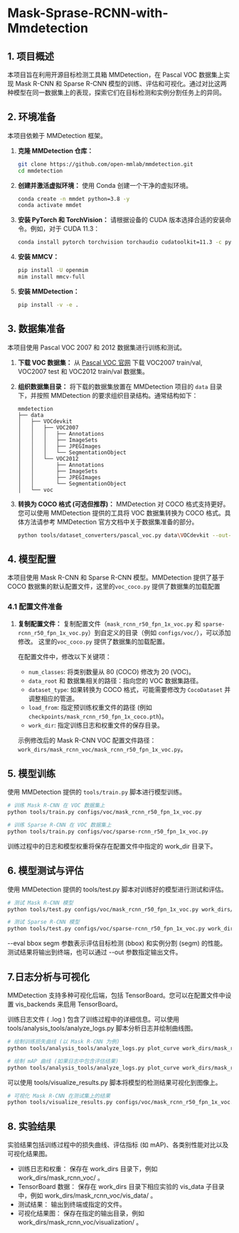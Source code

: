 # Mask-Sprase-RCNN-with-Mmdetection

## 1. 项目概述

本项目旨在利用开源目标检测工具箱 MMDetection，在 Pascal VOC 数据集上实现 Mask R-CNN 和 Sparse R-CNN 模型的训练、评估和可视化。通过对比这两种模型在同一数据集上的表现，探索它们在目标检测和实例分割任务上的异同。

## 2. 环境准备

本项目依赖于 MMDetection 框架。

1.  **克隆 MMDetection 仓库：**
    ```bash
    git clone https://github.com/open-mmlab/mmdetection.git
    cd mmdetection
    ```

2.  **创建并激活虚拟环境：**
    使用 Conda 创建一个干净的虚拟环境。
    ```bash
    conda create -n mmdet python=3.8 -y
    conda activate mmdet
    ```

3.  **安装 PyTorch 和 TorchVision：**
    请根据设备的 CUDA 版本选择合适的安装命令。例如，对于 CUDA 11.3：
    ```bash
    conda install pytorch torchvision torchaudio cudatoolkit=11.3 -c pytorch
    ```

4.  **安装 MMCV：**
    ```bash
    pip install -U openmim
    mim install mmcv-full
    ```

5.  **安装 MMDetection：**
    ```bash
    pip install -v -e .
    ```

## 3. 数据集准备

本项目使用 Pascal VOC 2007 和 2012 数据集进行训练和测试。

1.  **下载 VOC 数据集：**
    从 [Pascal VOC 官网]("http://host.robots.ox.ac.uk/pascal/VOC/") 下载 VOC2007 train/val, VOC2007 test 和 VOC2012 train/val 数据集。

2.  **组织数据集目录：**
    将下载的数据集放置在 MMDetection 项目的 `data` 目录下，并按照 MMDetection 的要求组织目录结构。通常结构如下：
    ```
    mmdetection
    ├── data
    │   ├── VOCdevkit
    │   │   ├── VOC2007
    │   │   │   ├── Annotations
    │   │   │   ├── ImageSets
    │   │   │   ├── JPEGImages
    │   │   │   └── SegmentationObject
    │   │   └── VOC2012
    │   │       ├── Annotations
    │   │       ├── ImageSets
    │   │       ├── JPEGImages
    │   │       └── SegmentationObject
    │   └── voc
    ```

3.  **转换为 COCO 格式 (可选但推荐)：**
    MMDetection 对 COCO 格式支持更好。您可以使用 MMDetection 提供的工具将 VOC 数据集转换为 COCO 格式。具体方法请参考 MMDetection 官方文档中关于数据集准备的部分。
    ```bash
    python tools/dataset_converters/pascal_voc.py data\VOCdevkit --out-dir data\VOC_coco --out-format coco
    ```

## 4. 模型配置

本项目使用 Mask R-CNN 和 Sparse R-CNN 模型。MMDetection 提供了基于 COCO 数据集的默认配置文件，这里的`voc_coco.py` 提供了数据集的加载配置

### 4.1 配置文件准备

1.  **复制配置文件：**
    复制配置文件（`mask_rcnn_r50_fpn_1x_voc.py` 和 `sparse-rcnn_r50_fpn_1x_voc.py`）到自定义的目录（例如 `configs/voc/`），可以添加修改。
    这里的`voc_coco.py` 提供了数据集的加载配置。

    在配置文件中，修改以下关键项：
    *   `num_classes`: 将类别数量从 80 (COCO) 修改为 20 (VOC)。
    *   `data_root` 和 数据集相关的路径：指向您的 VOC 数据集路径。
    *   `dataset_type`: 如果转换为 COCO 格式，可能需要修改为 `CocoDataset` 并调整相应的管道。
    *   `load_from`: 指定预训练权重文件的路径 (例如 `checkpoints/mask_rcnn_r50_fpn_1x_coco.pth`)。
    *   `work_dir`: 指定训练日志和权重文件的保存目录。

    示例修改后的 Mask R-CNN VOC 配置文件路径：`work_dirs/mask_rcnn_voc/mask_rcnn_r50_fpn_1x_voc.py`。

## 5. 模型训练

使用 MMDetection 提供的 `tools/train.py` 脚本进行模型训练。

```bash
# 训练 Mask R-CNN 在 VOC 数据集上
python tools/train.py configs/voc/mask_rcnn_r50_fpn_1x_voc.py

# 训练 Sparse R-CNN 在 VOC 数据集上
python tools/train.py configs/voc/sparse-rcnn_r50_fpn_1x_voc.py
```

训练过程中的日志和模型权重将保存在配置文件中指定的 work_dir 目录下。

## 6. 模型测试与评估

使用 MMDetection 提供的 tools/test.py 脚本对训练好的模型进行测试和评估。

```bash
# 测试 Mask R-CNN 模型
python tools/test.py configs/voc/mask_rcnn_r50_fpn_1x_voc.py work_dirs/mask_rcnn_voc/latest.pth --eval bbox segm

# 测试 Sparse R-CNN 模型
python tools/test.py configs/voc/sparse-rcnn_r50_fpn_1x_voc.py work_dirs/sparse_rcnn_voc/latest.pth --eval bbox segm
```

--eval bbox segm 参数表示评估目标检测 (bbox) 和实例分割 (segm) 的性能。测试结果将输出到终端，也可以通过 --out 参数指定输出文件。

## 7.日志分析与可视化
MMDetection 支持多种可视化后端，包括 TensorBoard。您可以在配置文件中设置 vis_backends 来启用 TensorBoard。

训练日志文件 ( .log ) 包含了训练过程中的详细信息。可以使用 tools/analysis_tools/analyze_logs.py 脚本分析日志并绘制曲线图。

```bash
# 绘制训练损失曲线 (以 Mask R-CNN 为例)
python tools/analysis_tools/analyze_logs.py plot_curve work_dirs/mask_rcnn_voc/20250526_114301/20250526_114301.log --keys loss --out work_dirs/mask_rcnn_voc/loss_curve.png

# 绘制 mAP 曲线 (如果日志中包含评估结果)
python tools/analysis_tools/analyze_logs.py plot_curve work_dirs/mask_rcnn_voc/20250526_114301/20250526_114301.log --keys bbox_mAP segm_mAP --out work_dirs/mask_rcnn_voc/map_curve.png
```
可以使用 tools/visualize_results.py 脚本将模型的检测结果可视化到图像上。

```bash
# 可视化 Mask R-CNN 在测试集上的结果
python tools/visualize_results.py configs/voc/mask_rcnn_r50_fpn_1x_voc.py work_dirs/mask_rcnn_voc/latest.pth --show --out-dir work_dirs/mask_rcnn_voc/visualization
```

## 8. 实验结果
实验结果包括训练过程中的损失曲线、评估指标 (如 mAP)、各类别性能对比以及可视化结果图。

* 训练日志和权重： 保存在 work_dirs 目录下，例如 work_dirs/mask_rcnn_voc/ 。
* TensorBoard 数据： 保存在 work_dirs 目录下相应实验的 vis_data 子目录中，例如 work_dirs/mask_rcnn_voc/vis_data/ 。
* 测试结果： 输出到终端或指定的文件。
* 可视化结果图： 保存在指定的输出目录，例如 work_dirs/mask_rcnn_voc/visualization/ 。
